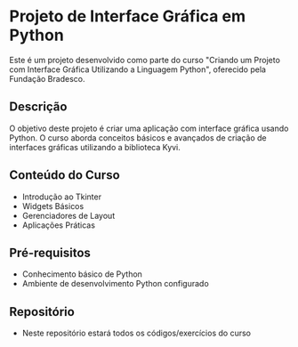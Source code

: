 # Projeto de Interface Gráfica em Python

Este é um projeto desenvolvido como parte do curso "Criando um Projeto com Interface Gráfica Utilizando a Linguagem Python", oferecido pela Fundação Bradesco.

## Descrição

O objetivo deste projeto é criar uma aplicação com interface gráfica usando Python. O curso aborda conceitos básicos e avançados de criação de interfaces gráficas utilizando a biblioteca Kyvi.

## Conteúdo do Curso

- Introdução ao Tkinter
- Widgets Básicos
- Gerenciadores de Layout
- Aplicações Práticas

## Pré-requisitos

- Conhecimento básico de Python
- Ambiente de desenvolvimento Python configurado

## Repositório

- Neste repositório estará todos os códigos/exercícios do curso
